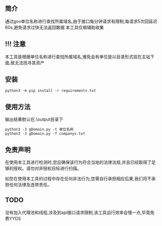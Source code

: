 ## 简介

通过gov单位名称进行查找所属域名,由于接口每分钟请求有限制,每请求5次回延迟60s,避免请求过快无法返回数据
本工具仅做辅助收集

## !!! 注意
本工具是根据单位名称进行查找所属域名,难免会有单位是以目录形式挂在主站下面,故无法找寻其资产

## 安装

```
python3 -m pip install -r requirements.txt
```

## 使用方法
输出结果默认在.\output目录下
```
python3 -3 gDomain.py -t 单位名称
python3 -3 gDomain.py -f companys.txt
```

## 免责声明

在使用本工具进行检测时,您应确保该行为符合当地的法律法规,并且已经取得了足够的授权。请勿对非授权目标进行扫描。

如您在使用本工具的过程中存在任何非法行为,您需自行承担相应后果,我们将不承担任何法律及连带责任。

## TODO
没有加入代理池和线程,涉及到api接口请求限制,该工具运行效率会慢一点,毕竟免费YYDS